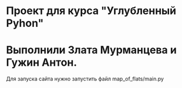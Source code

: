 # Проект для курса "Углубленный Pyhon"
# Выполнили Злата Мурманцева и Гужин Антон.
Для запуска сайта нужно запустить файл map_of_flats/main.py
